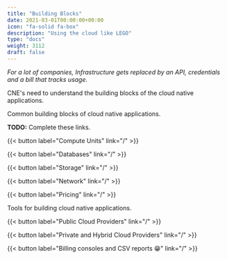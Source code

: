```yaml
---
title: "Building Blocks"
date: 2021-03-01T00:00:00+00:00
icon: "fa-solid fa-box"
description: "Using the cloud like LEGO"
type: "docs"
weight: 3112
draft: false
---
```


_For a lot of companies, Infrastructure gets replaced by an API, credentials and a bill that tracks usage._

CNE's need to understand the building blocks of the cloud native applications.

Common building blocks of cloud native applications.

**TODO:** Complete these links.

{{< button label="Compute Units" link="/" >}}
</br>

{{< button label="Databases" link="/" >}}
</br>

{{< button label="Storage" link="/" >}}
</br>

{{< button label="Network" link="/" >}}
</br>

{{< button label="Pricing" link="/" >}}
</br>

Tools for building cloud native applications.

{{< button label="Public Cloud Providers" link="/" >}}
</br>

{{< button label="Private and Hybrid Cloud Providers" link="/" >}}
</br>

{{< button label="Billing consoles and CSV reports 😁" link="/" >}}
</br>
